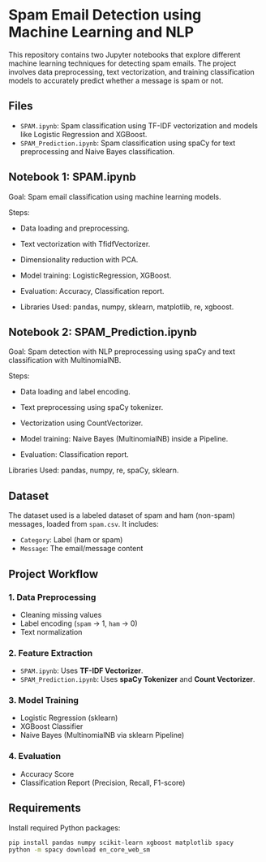 # Spam Email Detection using Machine Learning and NLP

This repository contains two Jupyter notebooks that explore different machine learning techniques for detecting spam emails. The project involves data preprocessing, text vectorization, and training classification models to accurately predict whether a message is spam or not.

## Files

- `SPAM.ipynb`: Spam classification using TF-IDF vectorization and models like Logistic Regression and XGBoost.
- `SPAM_Prediction.ipynb`: Spam classification using spaCy for text preprocessing and Naive Bayes classification.

## Notebook 1: SPAM.ipynb

Goal: Spam email classification using machine learning models.

Steps:

- Data loading and preprocessing.

- Text vectorization with TfidfVectorizer.

- Dimensionality reduction with PCA.

- Model training: LogisticRegression, XGBoost.

- Evaluation: Accuracy, Classification report.

- Libraries Used: pandas, numpy, sklearn, matplotlib, re, xgboost.

## Notebook 2: SPAM_Prediction.ipynb

Goal: Spam detection with NLP preprocessing using spaCy and text classification with MultinomialNB.

Steps:

- Data loading and label encoding.

- Text preprocessing using spaCy tokenizer.

- Vectorization using CountVectorizer.

- Model training: Naive Bayes (MultinomialNB) inside a Pipeline.

- Evaluation: Classification report.

Libraries Used: pandas, numpy, re, spaCy, sklearn.

## Dataset

The dataset used is a labeled dataset of spam and ham (non-spam) messages, loaded from `spam.csv`. It includes:
- `Category`: Label (ham or spam)
- `Message`: The email/message content

## Project Workflow

### 1. Data Preprocessing
- Cleaning missing values
- Label encoding (`spam` → 1, `ham` → 0)
- Text normalization

### 2. Feature Extraction
- `SPAM.ipynb`: Uses **TF-IDF Vectorizer**.
- `SPAM_Prediction.ipynb`: Uses **spaCy Tokenizer** and **Count Vectorizer**.

### 3. Model Training
- Logistic Regression (sklearn)
- XGBoost Classifier
- Naive Bayes (MultinomialNB via sklearn Pipeline)

### 4. Evaluation
- Accuracy Score
- Classification Report (Precision, Recall, F1-score)

##  Requirements

Install required Python packages:
```bash
pip install pandas numpy scikit-learn xgboost matplotlib spacy
python -m spacy download en_core_web_sm
